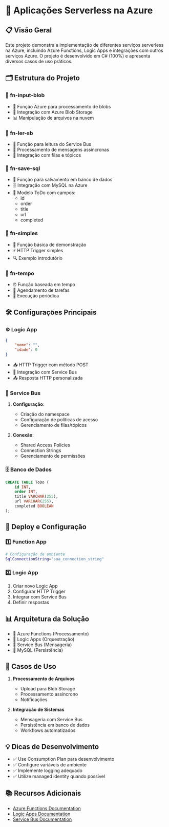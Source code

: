 # 🚀 Aplicações Serverless na Azure

## 📋 Visão Geral
Este projeto demonstra a implementação de diferentes serviços serverless na Azure, incluindo Azure Functions, Logic Apps e integrações com outros serviços Azure. O projeto é desenvolvido em C# (100%) e apresenta diversos casos de uso práticos.

## 🗂️ Estrutura do Projeto

### 📁 fn-input-blob
- 📝 Função Azure para processamento de blobs
- 🔗 Integração com Azure Blob Storage
- 📊 Manipulação de arquivos na nuvem

### 📁 fn-ler-sb
- 🔄 Função para leitura do Service Bus
- 📨 Processamento de mensagens assíncronas
- 🔌 Integração com filas e tópicos

### 📁 fn-save-sql
- 💾 Função para salvamento em banco de dados
- 🗄️ Integração com MySQL na Azure
- 📝 Modelo ToDo com campos:
  - id
  - order
  - title
  - url
  - completed

### 📁 fn-simples
- 🎯 Função básica de demonstração
- ⚡ HTTP Trigger simples
- 🔍 Exemplo introdutório

### 📁 fn-tempo
- ⏰ Função baseada em tempo
- 📅 Agendamento de tarefas
- 🔄 Execução periódica

## 🛠️ Configurações Principais

### ⚙️ Logic App
```json
{
    "nome": "",
    "idade": 0
}
```
- 📥 HTTP Trigger com método POST
- 🔗 Integração com Service Bus
- 📤 Resposta HTTP personalizada

### 🔌 Service Bus
1. **Configuração**:
   - Criação do namespace
   - Configuração de políticas de acesso
   - Gerenciamento de filas/tópicos

2. **Conexão**:
   - Shared Access Policies
   - Connection Strings
   - Gerenciamento de permissões

### 🗄️ Banco de Dados
```sql
CREATE TABLE ToDo (
    id INT,
    order INT,
    title VARCHAR(255),
    url VARCHAR(255),
    completed BOOLEAN
);
```

## 🚀 Deploy e Configuração

### 1️⃣ Function App
```bash
# Configuração de ambiente
SqlConnectionString="sua_connection_string"
```

### 2️⃣ Logic App
1. Criar novo Logic App
2. Configurar HTTP Trigger
3. Integrar com Service Bus
4. Definir respostas

## 📊 Arquitetura da Solução
- 🔷 Azure Functions (Processamento)
- 🔷 Logic Apps (Orquestração)
- 🔷 Service Bus (Mensageria)
- 🔷 MySQL (Persistência)

## 🎯 Casos de Uso
1. **Processamento de Arquivos**
   - Upload para Blob Storage
   - Processamento assíncrono
   - Notificações

2. **Integração de Sistemas**
   - Mensageria com Service Bus
   - Persistência em banco de dados
   - Workflows automatizados

## 💡 Dicas de Desenvolvimento
- ✅ Use Consumption Plan para desenvolvimento
- ✅ Configure variáveis de ambiente
- ✅ Implemente logging adequado
- ✅ Utilize managed identity quando possível

## 📚 Recursos Adicionais
- [Azure Functions Documentation](https://docs.microsoft.com/azure/azure-functions/)
- [Logic Apps Documentation](https://docs.microsoft.com/azure/logic-apps/)
- [Service Bus Documentation](https://docs.microsoft.com/azure/service-bus-messaging/)
